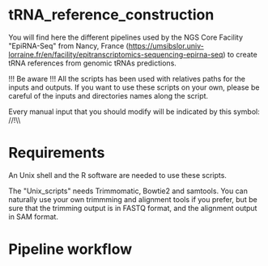 # tRNA_reference_construction
You will find here the different pipelines used by the NGS Core Facility "EpiRNA-Seq" from Nancy, France (https://umsibslor.univ-lorraine.fr/en/facility/epitranscriptomics-sequencing-epirna-seq) to create tRNA references from genomic tRNAs predictions.

!!! Be aware !!! All the scripts has been used with relatives paths for the inputs and outputs. If you want to use these scripts on your own, please be careful of the inputs and directories names along the script.

Every manual input that you should modify will be indicated by this symbol: //!\\\

# Requirements

An Unix shell and the R software are needed to use these scripts.

The "Unix_scripts" needs Trimmomatic, Bowtie2 and samtools. You can naturally use your own trimmming and alignment tools if you prefer, but be sure that the trimming output is in FASTQ format, and the alignment output in SAM format.

# Pipeline workflow
